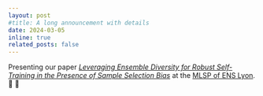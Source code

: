 ```yaml
---
layout: post
#title: A long announcement with details
date: 2024-03-05
inline: true
related_posts: false
---
```


Presenting our paper <a href="https://proceedings.mlr.press/v238/odonnat24a/odonnat24a.pdf">*Leveraging Ensemble Diversity for Robust Self-Training in the Presence of Sample Selection Bias*</a> at the <a href="https://www.ens-lyon.fr/PHYSIQUE/seminars/machine-learning-and-signal-processing">MLSP of ENS Lyon<a/>. 🦁 🎤
